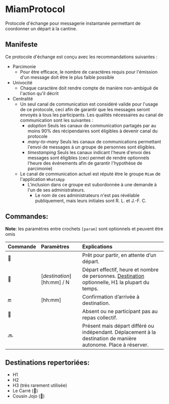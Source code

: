 # MiamProtocol
Protocole d'échange pour messagerie instantanée permettant de coordonner un départ à la cantine.

## Manifeste
Ce protocole d'échange est conçu avec les recommandations suivantes :

- Parcimonie
  - Pour être efficace, le nombre de caractères requis pour l'émission d'un message doit être le plus faible possible
- Univocité
  - Chaque caractère doit rendre compte de manière non-ambiguë de l'action qu'il décrit
- Centralité
  - Un seul canal de communication est considéré valide pour l'usage de ce protocole, ceci afin de garantir que les messages seront envoyés à tous les participants. Les qualités nécessaires au canal de communication sont les suivantes :
    - *adoption* Seuls les canaux de communication partagés par au moins 90% des récipendaires sont éligibles à devenir canal du protocole
    - *many-to-many* Seuls les canaux de communications permettant l'envoi de messages à un groupe de personnes sont éligibles.
    - *timestamping* Seuls les canaux indicant l'heure d'envoi des messages sont éligibles (ceci permet de rendre optionnels l'heure des événements afin de garantir l'hypothèse de parcimonie)
  - Le canal de communication actuel est réputé être le groupe `Miam` de l'application `WhatsApp`
    - L'inclusion dans ce groupe est subordonnée à une demande à l'un de ses administrateurs.
      - Le nom de ces administrateurs n'est pas révélable publiquement, mais leurs initiales sont R. L. et J.-F. C.

## Commandes:
**Note**: les paramètres entre crochets `[param]` sont optionnels et peuvent être omis

| Commande | Paramètres | Explications |
|:--------- |:---------- |:------------- |
| 🔸        |             | Prêt pour partir, en attente d’un départ. |
| 🔹        | [*destination*] [hh:mm] / N | Départ effectif, heure et nombre de personnes. [Destination](#destinations) optionnelle, H1 la plupart du temps. |
| 🔚        | [hh:mm]          | Confirmation d’arrivée à destination. |
| 🔻        |        | Absent ou ne participant pas au repas collectif. |
| 🔜        |       |Présent mais départ différé ou indépendant. Déplacement à la destination de manière autonome. Place à réserver. |

## <a id="destinations"></a>Destinations repertoriées:
- H1
- H2
- H3 (très rarement utilisée)
- Le Carré (🔲)
- Cousin Jojo (🐰)
